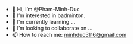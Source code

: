 - 👋 Hi, I’m @Pham-Minh-Duc
- 👀 I’m interested in badminton.
- 🌱 I’m currently learning ...
- 💞️ I’m looking to collaborate on ...
- 📫 How to reach me: minhduc5116@gmail.com

<!---
Pham-Minh-Duc/Pham-Minh-Duc is a ✨ special ✨ repository because its `README.md` (this file) appears on your GitHub profile.
You can click the Preview link to take a look at your changes.
--->
